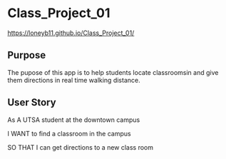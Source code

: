 # Class_Project_01

https://loneyb11.github.io/Class_Project_01/

## Purpose
The pupose of this app is to help students locate classroomsin and give them directions in real time walking distance.

## User Story
As A UTSA student at the downtown campus

I WANT to find a classroom in the campus

SO THAT I can get directions to a new class room
